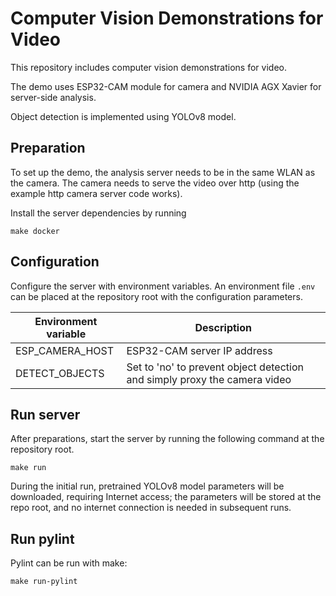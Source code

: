 # Computer Vision Demonstrations for Video
This repository includes computer vision demonstrations for video.

The demo uses ESP32-CAM module for camera and NVIDIA AGX Xavier for server-side analysis.

Object detection is implemented using YOLOv8 model.

## Preparation
To set up the demo, the analysis server needs to be in the same WLAN as the camera. The camera needs to serve the video over http (using the example http camera server code works).

Install the server dependencies by running
```
make docker
```

## Configuration
Configure the server with environment variables. An environment file `.env` can be placed at the repository root with the configuration parameters.

| Environment variable | Description                                                               |
| -------------------- | ------------------------------------------------------------------------- |
| ESP_CAMERA_HOST      | ESP32-CAM server IP address                                               |
| DETECT_OBJECTS       | Set to 'no' to prevent object detection and simply proxy the camera video |

## Run server
After preparations, start the server by running the following command at the repository root.
```
make run
```

During the initial run, pretrained YOLOv8 model parameters will be downloaded, requiring Internet access; the parameters will be stored at the repo root, and no internet connection is needed in subsequent runs.

## Run pylint
Pylint can be run with make:
```
make run-pylint
```
